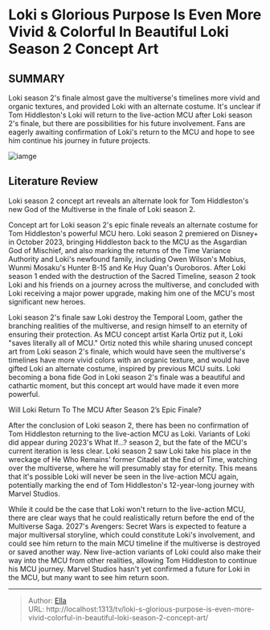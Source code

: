 # Loki s Glorious Purpose Is Even More Vivid &amp; Colorful In Beautiful Loki Season 2 Concept Art


## SUMMARY 



  Loki season 2&#39;s finale almost gave the multiverse&#39;s timelines more vivid and organic textures, and provided Loki with an alternate costume.   It&#39;s unclear if Tom Hiddleston&#39;s Loki will return to the live-action MCU after Loki season 2&#39;s finale, but there are possibilities for his future involvement.   Fans are eagerly awaiting confirmation of Loki&#39;s return to the MCU and hope to see him continue his journey in future projects.  

![iamge](https://static1.srcdn.com/wordpress/wp-content/uploads/2024/01/loki-in-his-final-green-costume-in-loki-season-2-s-finale.jpg)

## Literature Review
Loki season 2 concept art reveals an alternate look for Tom Hiddleston&#39;s new God of the Multiverse in the finale of Loki season 2.




Concept art for Loki season 2&#39;s epic finale reveals an alternate costume for Tom Hiddleston&#39;s powerful MCU hero. Loki season 2 premiered on Disney&#43; in October 2023, bringing Hiddleston back to the MCU as the Asgardian God of Mischief, and also marking the returns of the Time Variance Authority and Loki&#39;s newfound family, including Owen Wilson&#39;s Mobius, Wunmi Mosaku&#39;s Hunter B-15 and Ke Huy Quan&#39;s Ouroboros. After Loki season 1 ended with the destruction of the Sacred Timeline, season 2 took Loki and his friends on a journey across the multiverse, and concluded with Loki receiving a major power upgrade, making him one of the MCU&#39;s most significant new heroes.




Loki season 2&#39;s finale saw Loki destroy the Temporal Loom, gather the branching realities of the multiverse, and resign himself to an eternity of ensuring their protection. As MCU concept artist Karla Ortiz put it, Loki &#34;saves literally all of MCU.&#34; Ortiz noted this while sharing unused concept art from Loki season 2&#39;s finale, which would have seen the multiverse&#39;s timelines have more vivid colors with an organic texture, and would have gifted Loki an alternate costume, inspired by previous MCU suits. Loki becoming a bona fide God in Loki season 2&#39;s finale was a beautiful and cathartic moment, but this concept art would have made it even more powerful.


 


 Will Loki Return To The MCU After Season 2’s Epic Finale? 
         




After the conclusion of Loki season 2, there has been no confirmation of Tom Hiddleston returning to the live-action MCU as Loki. Variants of Loki did appear during 2023&#39;s What If...? season 2, but the fate of the MCU&#39;s current iteration is less clear. Loki season 2 saw Loki take his place in the wreckage of He Who Remains&#39; former Citadel at the End of Time, watching over the multiverse, where he will presumably stay for eternity. This means that it&#39;s possible Loki will never be seen in the live-action MCU again, potentially marking the end of Tom Hiddleston&#39;s 12-year-long journey with Marvel Studios.

While it could be the case that Loki won&#39;t return to the live-action MCU, there are clear ways that he could realistically return before the end of the Multiverse Saga. 2027&#39;s Avengers: Secret Wars is expected to feature a major multiversal storyline, which could constitute Loki&#39;s involvement, and could see him return to the main MCU timeline if the multiverse is destroyed or saved another way. New live-action variants of Loki could also make their way into the MCU from other realities, allowing Tom Hiddleston to continue his MCU journey. Marvel Studios hasn&#39;t yet confirmed a future for Loki in the MCU, but many want to see him return soon.






---

> Author: [Ella](https://instagram.hk.cn/)  
> URL: http://localhost:1313/tv/loki-s-glorious-purpose-is-even-more-vivid-colorful-in-beautiful-loki-season-2-concept-art/  

